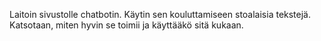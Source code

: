 Laitoin sivustolle chatbotin. Käytin sen kouluttamiseen stoalaisia tekstejä. Katsotaan, miten hyvin se toimii ja käyttääkö sitä kukaan. 